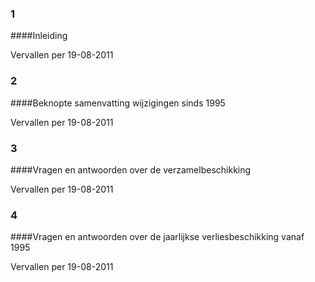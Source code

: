 <meta http-equiv='Content-Type' content='text/html; charset=utf-8' />

### 1  

####Inleiding

Vervallen per 19-08-2011 

### 2  

####Beknopte samenvatting wijzigingen sinds 1995

Vervallen per 19-08-2011 

### 3  

####Vragen en antwoorden over de verzamelbeschikking

Vervallen per 19-08-2011 

### 4  

####Vragen en antwoorden over de jaarlijkse verliesbeschikking vanaf 1995

Vervallen per 19-08-2011 

